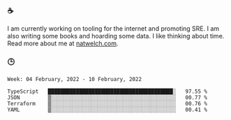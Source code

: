 ### ☕

I am currently working on tooling for the internet and promoting SRE. I am also writing some books and hoarding some data. I like thinking about time. Read more about me at [natwelch.com](https://natwelch.com).

### 🕒

<!--START_SECTION:waka-->
```text
Week: 04 February, 2022 - 10 February, 2022

TypeScript   ████████████████████████████████████████░   97.55 % 
JSON         ▒░░░░░░░░░░░░░░░░░░░░░░░░░░░░░░░░░░░░░░░░   00.77 % 
Terraform    ▒░░░░░░░░░░░░░░░░░░░░░░░░░░░░░░░░░░░░░░░░   00.76 % 
YAML         ▒░░░░░░░░░░░░░░░░░░░░░░░░░░░░░░░░░░░░░░░░   00.41 % 
```
<!--END_SECTION:waka-->
